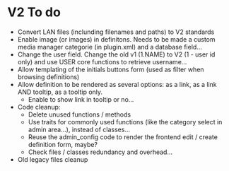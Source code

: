 # V2 To do

- Convert LAN files (inclunding filenames and paths) to V2 standards
- Enable image (or images) in definitons. Needs to be made a custom media manager categorie (in plugin.xml) and a database field...
- Change the user field. Change the old v1 (1.NAME) to V2 (1 - user id only) and use USER core functions to retrieve username...
- Allow templating of the initials buttons form (used as filter when browsing definitions)
- Allow definition to be rendered as several options: as a link, as a link AND tooltip, as a tooltip only.
  - Enable to show link in tooltip or no...
- Code cleanup:
  - Delete unused functions / methods
  - Use traits for commonly used functions (like the category select in admin area...), instead of classes...
  - Reuse the admin_config code to render the frontend edit / create definition form, maybe?
  - Check files / classes redundancy and overhead...
- Old legacy files cleanup
